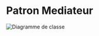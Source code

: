 # Patron Mediateur
![Diagramme de classe](https://www.plantuml.com/plantuml/svg/ZPBDQiCm48JlUeezAeSyGQ44DwUIGg7G-rhQfgBwCTBQRIXzzyf9R2bWJ7GnB3CZVxFQ9SR8lREmDtYCw1o19b0MKo9n_a33lWdX2-Y7oUi4pqtF73mOrrbov3d1Kt0ElORYU2ECwlCEJx6y6_g-ns0yK_n0HVErlmBo6OBHsK-gPvAR1_5tZJwqTczIP_5KqW_OaXLLr0jfWnnYdTLcwZ5e7Wpv3sy6wKnvCufqD2cdZZHoeXgM59UAP2ahBQd6wkMqWdP9SOMJ5QUky5_pWeqo7NgU8QjMfvbOqctxRliuFO1rnOLXNJDsiQ8e00B4BYyglyj_ "Diagramme de classe")
